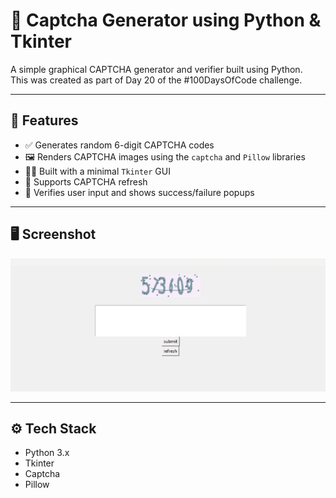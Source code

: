 # 🔐 Captcha Generator using Python & Tkinter

A simple graphical CAPTCHA generator and verifier built using Python.  
This was created as part of Day 20 of the #100DaysOfCode challenge.

---

## 📌 Features

- ✅ Generates random 6-digit CAPTCHA codes
- 🖼️ Renders CAPTCHA images using the `captcha` and `Pillow` libraries
- 🧑‍💻 Built with a minimal `Tkinter` GUI
- 🔁 Supports CAPTCHA refresh
- 📝 Verifies user input and shows success/failure popups

---

## 🖥️ Screenshot

![Screenshot](image.png)

---

## ⚙️ Tech Stack

- Python 3.x
- Tkinter
- Captcha
- Pillow
